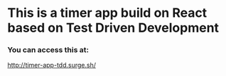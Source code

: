 # This is a timer app build on React based on Test Driven Development

### You can access this at:
http://timer-app-tdd.surge.sh/
